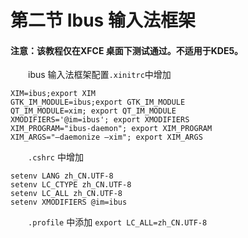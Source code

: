 # 第二节 Ibus 输入法框架

#### 注意：该教程仅在XFCE 桌面下测试通过。不适用于KDE5。
　　ibus 输入法框架配置`.xinitrc`中增加

```
XIM=ibus;export XIM
GTK_IM_MODULE=ibus;export GTK_IM_MODULE
QT_IM_MODULE=xim; export QT_IM_MODULE
XMODIFIERS='@im=ibus'; export XMODIFIERS
XIM_PROGRAM="ibus-daemon"; export XIM_PROGRAM
XIM_ARGS="–daemonize –xim"; export XIM_ARGS
```

　　`.cshrc` 中增加

```
setenv LANG zh_CN.UTF-8
setenv LC_CTYPE zh_CN.UTF-8
setenv LC_ALL zh_CN.UTF-8
setenv XMODIFIERS @im=ibus
```

　　`.profile` 中添加
`export LC_ALL=zh_CN.UTF-8`
